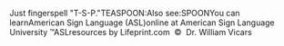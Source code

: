 Just fingerspell "T-S-P."TEASPOON:Also see:SPOONYou can learnAmerican Sign Language (ASL)online at American Sign Language University ™ASLresources by Lifeprint.com  ©  Dr. William Vicars